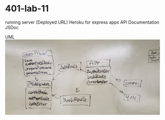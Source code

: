 # 401-lab-11

running server (Deployed URL)
Heroku for express apps
API Documentation
JSDoc

UML
![uml](./docs/lab11uml.jpg)